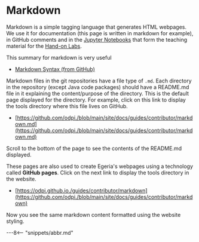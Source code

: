 <!-- SPDX-License-Identifier: CC-BY-4.0 -->
<!-- Copyright Contributors to the ODPi Egeria project 2020. -->

# Markdown

Markdown is a simple tagging language that generates HTML webpages.
We use it for documentation (this page is written in markdown for example), in GitHub comments and
in the [Jupyter Notebooks](./education/tutorialsjupyter-tutorial/overview) that form the teaching material for the
[Hand-on Labs](./education/open-metadata-labs).

This summary for markdown is very useful

* [Markdown Syntax (from GitHub)](https://guides.github.com/pdfs/markdown-cheatsheet-online.pdf)

Markdown files in the git repositories have a file type of `.md`.  Each directory in the repository
(except Java code packages) should have a README.md file in it explaining the content/purpose
of the directory.  This is the default page displayed for the directory.  For example,
click on this link to display the tools directory where this file lives on GitHub.

* [https://github.com/odpi./blob/main/site/docs/guides/contributor/markdown.md](https://github.com/odpi./blob/main/site/docs/guides/contributor/markdown.md)

Scroll to the bottom of the page to see the contents of the README.md displayed.

These pages are also used to create Egeria's webpages using a technology called **GitHub pages**.
Click on the next link to display the tools directory in the website.

* [https://odpi.github.io./guides/contributor/markdown](https://github.com/odpi./blob/main/site/docs/guides/contributor/markdown)

Now you see the same markdown content formatted using the website styling.

---8<-- "snippets/abbr.md"

